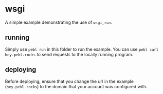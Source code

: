 # wsgi

A simple example demonstrating the use of `wsgi_run`.

## running

Simply use `pebl run` in this folder to run the example. You can use `pebl curl
hey.pebl.rocks` to send requests to the locally running program.

## deploying

Before deploying, ensure that you change the url in the example
(`hey.pebl.rocks`) to the domain that your account was configured with.
